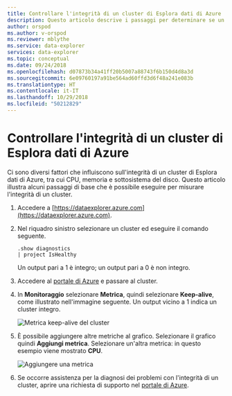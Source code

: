 ```yaml
---
title: Controllare l'integrità di un cluster di Esplora dati di Azure
description: Questo articolo descrive i passaggi per determinare se un cluster di Esplora dati di Azure è integro.
author: orspod
ms.author: v-orspod
ms.reviewer: mblythe
ms.service: data-explorer
services: data-explorer
ms.topic: conceptual
ms.date: 09/24/2018
ms.openlocfilehash: d07873b34a41ff20b5007a88743f6b150d4d8a3d
ms.sourcegitcommit: 6e09760197a91be564ad60ffd3d6f48a241e083b
ms.translationtype: HT
ms.contentlocale: it-IT
ms.lasthandoff: 10/29/2018
ms.locfileid: "50212829"
---
```

# <a name="check-the-health-of-an-azure-data-explorer-cluster"></a>Controllare l'integrità di un cluster di Esplora dati di Azure

Ci sono diversi fattori che influiscono sull'integrità di un cluster di Esplora dati di Azure, tra cui CPU, memoria e sottosistema del disco. Questo articolo illustra alcuni passaggi di base che è possibile eseguire per misurare l'integrità di un cluster.

1. Accedere a [https://dataexplorer.azure.com](https://dataexplorer.azure.com).

1. Nel riquadro sinistro selezionare un cluster ed eseguire il comando seguente.

    ```Kusto
    .show diagnostics
    | project IsHealthy
    ```
    Un output pari a 1 è integro; un output pari a 0 è non integro.

1. Accedere al [portale di Azure](https://portal.azure.com) e passare al cluster.

1. In **Monitoraggio** selezionare **Metrica**, quindi selezionare **Keep-alive**, come illustrato nell'immagine seguente. Un output vicino a 1 indica un cluster integro.

    ![Metrica keep-alive del cluster](media/check-cluster-health/portal-metrics.png)

1. È possibile aggiungere altre metriche al grafico. Selezionare il grafico quindi **Aggiungi metrica**. Selezionare un'altra metrica: in questo esempio viene mostrato **CPU**.

    ![Aggiungere una metrica](media/check-cluster-health/add-metric.png)

1. Se occorre assistenza per la diagnosi dei problemi con l'integrità di un cluster, aprire una richiesta di supporto nel [portale di Azure](https://portal.azure.com/#blade/Microsoft_Azure_Support/HelpAndSupportBlade/overview).